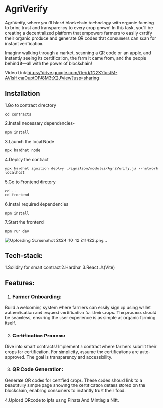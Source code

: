# AgriVerify
AgriVerify, where you'll blend blockchain technology with organic farming to bring trust and transparency to every crop grown! In this task, you’ll be creating a decentralized platform that empowers farmers to easily certify their organic produce and generate QR codes that consumers can scan for instant verification.

Imagine walking through a market, scanning a QR code on an apple, and instantly seeing its certification, the farm it came from, and the people behind it—all with the power of blockchain!

Video Link:https://drive.google.com/file/d/1D2XYIosfM-AVIsHxhaOuptOFJ8M3tX2J/view?usp=sharing

## Installation
1.Go to contract directory
```
cd contracts
```
2.Install necessary dependencies-
```
npm install
```
3.Launch the local Node
```
npx hardhat node
```
4.Deploy the contract
```
npx hardhat ignition deploy ./ignition/modules/AgriVerify.js --network localhost
```

5.Go to Frontend dirctory
```
cd ..
cd frontend
```
6.Install required dependencies
```
npm install
```
7.Start the frontend
```
npm run dev
```

![Uploading Screenshot 2024-10-12 211422.png…]()

## Tech-stack:
1.Solidity for smart contract
2.Hardhat
3.React Js(Vite)

## Features:

1. ### Farmer Onboarding:
Build a welcoming system where farmers can easily sign up using wallet authentication and request certification for their crops. The process should be seamless, ensuring the user experience is as simple as organic farming itself.

2. ### Certification Process:
Dive into smart contracts! Implement a contract where farmers submit their crops for certification. For simplicity, assume the certifications are auto-approved. The goal is transparency and accessibility.

3. ### QR Code Generation:
Generate QR codes for certified crops. These codes should link to a beautifully simple page showing the certification details stored on the blockchain, enabling consumers to instantly trust their food.

4.Upload QRcode to ipfs using Pinata And Minting a Nift.
